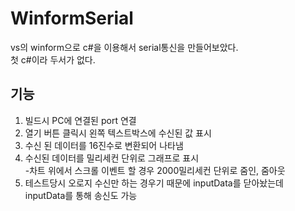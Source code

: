 # WinformSerial
vs의 winform으로 c#을 이용해서 serial통신을 만들어보았다.  
첫 c#이라 두서가 없다.

## 기능
1. 빌드시 PC에 연결된 port 연결
2. 열기 버튼 클릭시 왼쪽 텍스트박스에 수신된 값 표시
3. 수신 된 데이터를 16진수로 변환되어 나타냄
4. 수신된 데이터를 밀리세컨 단위로 그래프로 표시  
-차트 위에서 스크롤 이벤트 할 경우 2000밀리세컨 단위로 줌인, 줌아웃
5. 테스트당시 오로지 수신만 하는 경우기 때문에 inputData를 닫아놨는데 inputData를 통해 송신도 가능
